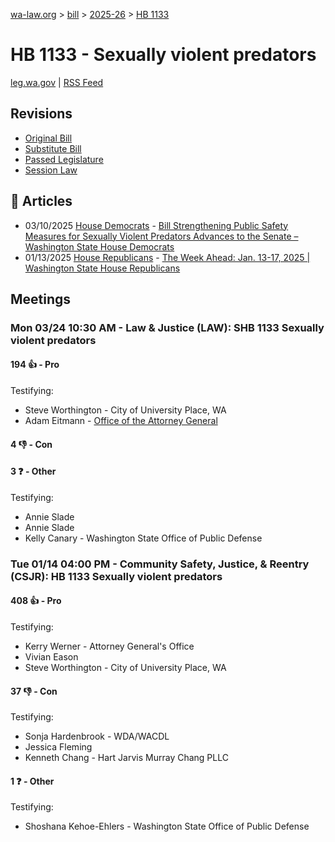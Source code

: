[wa-law.org](/) > [bill](/bill/) > [2025-26](/bill/2025-26/) > [HB 1133](/bill/2025-26/hb/1133/)

# HB 1133 - Sexually violent predators
[leg.wa.gov](https://app.leg.wa.gov/billsummary?BillNumber=1133&Year=2025&Initiative=false) | [RSS Feed](./rss.xml)

## Revisions
* [Original Bill](1/)
* [Substitute Bill](S/)
* [Passed Legislature](S.PL/)
* [Session Law](S.SL/)

## 📰 Articles
* 03/10/2025 [House Democrats](/org/house_democrats/) - [Bill Strengthening Public Safety Measures for Sexually Violent Predators Advances to the Senate – Washington State House Democrats](https://housedemocrats.wa.gov/blog/2025/03/10/bill-strengthening-public-safety-measures-for-sexually-violent-predators-advances-to-the-senate/#:~:text=HB%201133)
* 01/13/2025 [House Republicans](/org/house_republicans/) - [The Week Ahead: Jan. 13-17, 2025 | Washington State House Republicans](https://houserepublicans.wa.gov/week/the-week-ahead-jan-13-17-2025/#:~:text=HB%201133)

## Meetings
### Mon 03/24 10:30 AM - Law & Justice (LAW): SHB 1133 Sexually violent predators
#### 194 👍 - Pro
Testifying:
* Steve Worthington - City of University Place, WA
* Adam Eitmann - [Office of the Attorney General](/org/office_of_the_attorney_general/)

#### 4 👎 - Con

#### 3 ❓ - Other
Testifying:
* Annie Slade
* Annie Slade
* Kelly Canary - Washington State Office of Public Defense

### Tue 01/14 04:00 PM - Community Safety, Justice, & Reentry (CSJR): HB 1133 Sexually violent predators
#### 408 👍 - Pro
Testifying:
* Kerry Werner - Attorney General's Office
* Vivian Eason
* Steve Worthington - City of University Place, WA

#### 37 👎 - Con
Testifying:
* Sonja Hardenbrook - WDA/WACDL
* Jessica Fleming
* Kenneth Chang - Hart Jarvis Murray Chang PLLC

#### 1 ❓ - Other
Testifying:
* Shoshana Kehoe-Ehlers - Washington State Office of Public Defense
